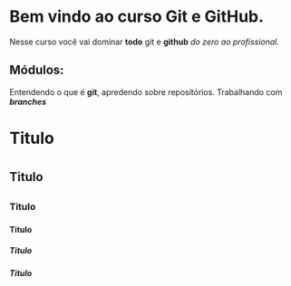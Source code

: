 # Bem vindo ao curso Git e GitHub.
Nesse curso você vai dominar **todo** git e **github** _do zero ao profissional._

## Módulos:
Entendendo o que é **git**, apredendo sobre repositórios.
Trabalhando com _**branches**_

# Titulo <h1>

## Titulo <h2>

### Titulo <h3>

#### Titulo <h4>

##### Titulo <h5>

##### Titulo <h6>
